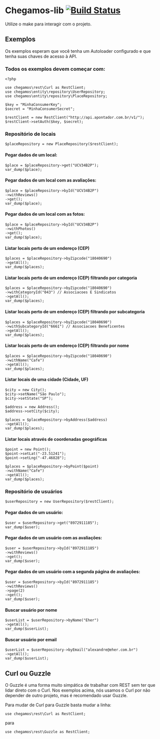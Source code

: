 # Chegamos-lib [![Build Status](https://secure.travis-ci.org/EHER/chegamos-lib.png?branch=master)](http://travis-ci.org/EHER/chegamos-lib)
Utilize o make para interagir com o projeto.


## Exemplos

Os exemplos esperam que você tenha um Autoloader configurado e que tenha suas chaves de acesso à API.

### Todos os exemplos devem começar com:

    <?php

    use chegamos\rest\Curl as RestClient;
    use chegamos\entity\repository\UserRepository;
    use chegamos\entity\repository\PlaceRepository;

    $key = "MinhaConsumerKey";
    $secret = "MinhaConsumerSecret";

    $restClient = new RestClient("http://api.apontador.com.br/v1/");
    $restClient->setAuth($key, $secret);


### Repositório de locais

    $placeRepository = new PlaceRepository($restClient);

#### Pegar dados de um local:

    $place = $placeRepository->get("UCV34B2P");
    var_dump($place);

#### Pegar dados de um local com as avaliações:

    $place = $placeRepository->byId("UCV34B2P")
    ->withReviews()
    ->get();
    var_dump($place);

#### Pegar dados de um local com as fotos:

    $place = $placeRepository->byId("UCV34B2P")
    ->withPhotos()
    ->get();
    var_dump($place);

#### Listar locais perto de um endereço (CEP)

    $places = $placeRepository->byZipcode("18040690")
    ->getAll();
    var_dump($places);

#### Listar locais perto de um endereço (CEP) filtrando por categoria

    $places = $placeRepository->byZipcode("18040690")
    ->withCategoryId("043") // Associacoes E Sindicatos
    ->getAll();
    var_dump($places);

#### Listar locais perto de um endereço (CEP) filtrando por subcategoria

    $places = $placeRepository->byZipcode("18040690")
    ->withSubcategoryId("6661") // Associacoes Beneficentes
    ->getAll();
    var_dump($places);

#### Listar locais perto de um endereço (CEP) filtrando por nome

    $places = $placeRepository->byZipcode("18040690")
    ->withName("Cafe")
    ->getAll();
    var_dump($places);

#### Listar locais de uma cidade (Cidade, UF)

    $city = new City();
    $city->setName("São Paulo");
    $city->setState("SP");

    $address = new Address();
    $address->setCity($city);

    $places = $placeRepository->byAddress($address)
    ->getAll();
    var_dump($places);

#### Listar locais através de coordenadas geográficas

    $point = new Point();
    $point->setLat("-23.51241");
    $point->setLng("-47.46828");

    $places = $placeRepository->byPoint($point)
    ->withName("Cafe")
    ->getAll();
    var_dump($places);


### Repositório de usuários

    $userRepository = new UserRepository($restClient);

#### Pegar dados de um usuário:

    $user = $userRepository->get("8972911185");
    var_dump($user);

#### Pegar dados de um usuário com as avaliações:

    $user = $userRepository->byId("8972911185")
    ->withReviews()
    ->get();
    var_dump($user);

#### Pegar dados de um usuário com a segunda página de avaliações:

    $user = $userRepository->byId("8972911185")
    ->withReviews()
    ->page(2)
    ->get();
    var_dump($user);

#### Buscar usuário por nome

    $userList = $userRepository->byName("Eher")
    ->getAll();
    var_dump($userList);

#### Buscar usuário por email

    $userList = $userRepository->byEmail("alexandre@eher.com.br")
    ->getAll();
    var_dump($userList);


## Curl ou Guzzle

O Guzzle é uma forma muito simpática de trabalhar com REST sem ter que lidar
direto com o Curl. Nos exemplos acima, nós usamos o Curl por não depender de 
outro projeto, mas é recomendado usar Guzzle.

Para mudar de Curl para Guzzle basta mudar a linha:

    use chegamos\rest\Curl as RestClient;

para

    use chegamos\rest\Guzzle as RestClient;
